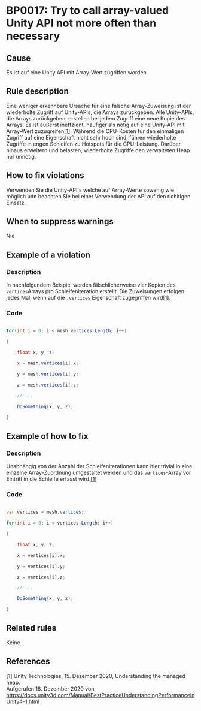 # BP0017: Try to call array-valued Unity API not more often than necessary

## Cause

Es ist auf eine Unity API mit Array-Wert zugriffen worden.

## Rule description

Eine weniger erkennbare Ursache für eine falsche Array-Zuweisung ist der wiederholte Zugriff auf Unity-APIs, die Arrays zurückgeben.
Alle Unity-APIs, die Arrays zurückgeben, erstellen bei jedem Zugriff eine neue Kopie des Arrays.
Es ist äußerst ineffzient, häufiger als nötig auf eine Unity-API mit Array-Wert zuzugreifen[[1]](*1).
Während die CPU-Kosten für den einmaligen Zugriff auf eine Eigenschaft nicht sehr hoch sind, führen wiederholte Zugriffe in engen Schleifen zu Hotspots für die CPU-Leistung.
Darüber hinaus erweitern und belasten, wiederholte Zugriffe den verwalteten Heap nur unnötig.

## How to fix violations

Verwenden Sie die Unity-API's welche auf Array-Werte sowenig wie möglich udn beachten Sie bei einer Verwendung der API auf den richitigen Einsatz. 
## When to suppress warnings

Nie

## Example of a violation

### Description

In nachfolgendem Beispiel werden fälschlicherweise vier Kopien des `vertices`Arrays pro Schleifeniteration erstellt.
Die Zuweisungen erfolgen jedes Mal, wenn auf die `.vertices` Eigenschaft zugegriffen wird[[1]](*1).

### Code

```csharp

for(int i = 0; i < mesh.vertices.Length; i++)

{

    float x, y, z;

    x = mesh.vertices[i].x;

    y = mesh.vertices[i].y;

    z = mesh.vertices[i].z;

    // ...

    DoSomething(x, y, z);   

}
```

## Example of how to fix

### Description

Unabhängig von der Anzahl der Schleifeniterationen kann hier trivial in eine einzelne Array-Zuordnung umgestaltet werden und das `vertices`-Array vor Eintritt in die Schleife erfasst wird.[[1]](*1)

### Code

```csharp

var vertices = mesh.vertices;

for(int i = 0; i < vertices.Length; i++)

{

    float x, y, z;

    x = vertices[i].x;

    y = vertices[i].y;

    z = vertices[i].z;

    // ...

    DoSomething(x, y, z);   

}
```

## Related rules

Keine

## References

<a id="1">[1]</a>
Unity Technologies, 15. Dezember 2020, Understanding the managed heap. <br /> 
Aufgerufen 18. Dezember 2020 von https://docs.unity3d.com/Manual/BestPracticeUnderstandingPerformanceInUnity4-1.html



